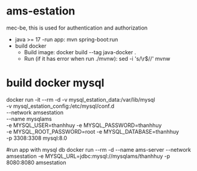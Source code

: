 # ams-estation
mec-be, this is used for authentication and authorization 
* java >= 17
  -run app: mvn spring-boot:run
* build docker
  - Build image: 
		 docker build --tag java-docker .
  - Run (if it has error when run ./mvnw): 
		 sed -i 's/\r$//' mvnw
		 
# build docker mysql
docker run -it --rm -d -v mysql_estation_data:/var/lib/mysql \
-v mysql_estation_config:/etc/mysql/conf.d \
--network amsestation \
--name mysqlams \
-e MYSQL_USER=thanhhuy -e MYSQL_PASSWORD=thanhhuy \
-e MYSQL_ROOT_PASSWORD=root -e MYSQL_DATABASE=thanhhuy \
-p 3308:3308 mysql:8.0

#run app with mysql db
docker run --rm -d --name ams-server --network amsestation -e MYSQL_URL=jdbc:mysql://mysqlams/thanhhuy -p 8080:8080 amsestation

